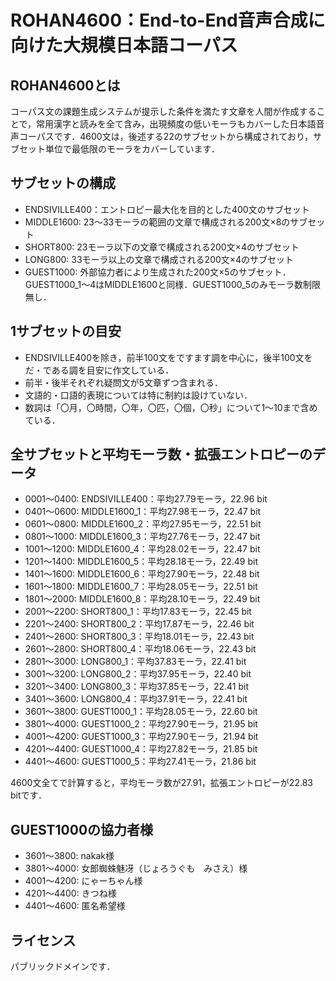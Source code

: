 # ROHAN4600：End-to-End音声合成に向けた大規模日本語コーパス

## ROHAN4600とは
コーパス文の課題生成システムが提示した条件を満たす文章を人間が作成することで，常用漢字と読みを全て含み，出現頻度の低いモーラもカバーした日本語音声コーパスです．4600文は，後述する22のサブセットから構成されており，サブセット単位で最低限のモーラをカバーしています．

## サブセットの構成
- ENDSIVILLE400：エントロピー最大化を目的とした400文のサブセット
- MIDDLE1600: 23～33モーラの範囲の文章で構成される200文×8のサブセット
- SHORT800: 23モーラ以下の文章で構成される200文×4のサブセット
- LONG800: 33モーラ以上の文章で構成される200文×4のサブセット
- GUEST1000: 外部協力者により生成された200文×5のサブセット．GUEST1000_1～4はMIDDLE1600と同様．GUEST1000_5のみモーラ数制限無し．

## 1サブセットの目安
- ENDSIVILLE400を除き，前半100文をですます調を中心に，後半100文をだ・である調を目安に作文している．
- 前半・後半それぞれ疑問文が5文章ずつ含まれる．
- 文語的・口語的表現については特に制約は設けていない．
- 数詞は「〇月，〇時間，〇年，〇匹，〇個，〇秒」について1～10まで含めている．

## 全サブセットと平均モーラ数・拡張エントロピーのデータ
- 0001～0400: ENDSIVILLE400：平均27.79モーラ，22.96 bit
- 0401～0600: MIDDLE1600_1：平均27.98モーラ，22.47 bit
- 0601～0800: MIDDLE1600_2：平均27.95モーラ，22.51 bit
- 0801～1000: MIDDLE1600_3：平均27.76モーラ，22.47 bit
- 1001～1200: MIDDLE1600_4：平均28.02モーラ，22.47 bit
- 1201～1400: MIDDLE1600_5：平均28.18モーラ，22.49 bit
- 1401～1600: MIDDLE1600_6：平均27.90モーラ，22.48 bit
- 1601～1800: MIDDLE1600_7：平均28.05モーラ，22.51 bit
- 1801～2000: MIDDLE1600_8：平均28.10モーラ，22.49 bit
- 2001～2200: SHORT800_1：平均17.83モーラ，22.45 bit
- 2201～2400: SHORT800_2：平均17.87モーラ，22.46 bit
- 2401～2600: SHORT800_3：平均18.01モーラ，22.43 bit
- 2601～2800: SHORT800_4：平均18.06モーラ，22.43 bit
- 2801～3000: LONG800_1：平均37.83モーラ，22.41 bit
- 3001～3200: LONG800_2：平均37.95モーラ，22.40 bit
- 3201～3400: LONG800_3：平均37.85モーラ，22.41 bit
- 3401～3600: LONG800_4：平均37.91モーラ，22.41 bit
- 3601～3800: GUEST1000_1：平均28.05モーラ，22.60 bit
- 3801～4000: GUEST1000_2：平均27.90モーラ，21.95 bit
- 4001～4200: GUEST1000_3：平均27.90モーラ，21.94 bit
- 4201～4400: GUEST1000_4：平均27.82モーラ，21.85 bit
- 4401～4600: GUEST1000_5：平均27.41モーラ，21.86 bit

4600文全てで計算すると，平均モーラ数が27.91，拡張エントロピーが22.83 bitです．

## GUEST1000の協力者様
- 3601～3800: nakak様
- 3801～4000: 女郎蜘蛛魅冴（じょろうぐも　みさえ）様
- 4001～4200: にゃーちゃん様
- 4201～4400: きつね様
- 4401～4600: 匿名希望様

## ライセンス
パブリックドメインです．
